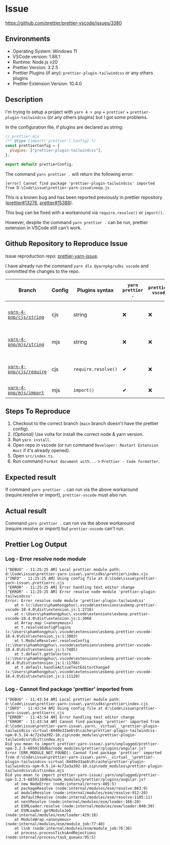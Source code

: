 # Issue

<https://github.com/prettier/prettier-vscode/issues/3380>

## Environments

- Operating System: Windows 11
- VSCode version: 1.88.1
- Runtime: Node.js v20
- Prettier Version: 3.2.5
- Prettier Plugins (if any): `prettier-plugin-tailwindcss` or any others plugins
- Prettier Extension Version: 10.4.0

## Description

I'm trying to setup a project with `yarn 4 + pnp` + `prettier` + `prettier-plugin-tailwindcss` (or any others plugins) but I got some problems.

In the configuration file, if plugins are declared as string:

```js
//.prettier.mjs
/** @type {import('prettier').Config} */
const prettierConfig = {
  plugins: ["prettier-plugin-tailwindcss"],
};

export default prettierConfig;
```

The command `yarn prettier .` will return the following error:

```log
[error] Cannot find package 'prettier-plugin-tailwindcss' imported from D:\Code\issue\prettier-yarn-issue\noop.js
```

This is a known bug and has been reported previously in prettier repository ([prettier#13276](https://github.com/prettier/prettier/issues/13276), [prettier#15388](https://github.com/prettier/prettier/issues/15388)).

This bug can be fixed with a workaround via `require.resolve()` or `import()`.

However, despite the command `yarn prettier .` can be run, prettier extension in VSCode still can't work.

## Github Repository to Reproduce Issue

Issue reproduction repo: [prettier-yarn-issue](https://github.com/issue-reproduction/prettier-yarn-issue).

I have already run the command `yarn dlx @yarnpkg/sdks vscode` and committed the changes to the repo.

| Branch                                                                                                            | Config | Plugins syntax      | `yarn prettier .` | `prettier-vscode` | VSCode output & behavior                                                       |
| ----------------------------------------------------------------------------------------------------------------- | ------ | ------------------- | ----------------- | ----------------- | ------------------------------------------------------------------------------ |
| [`yarn-4-pnp/cjs/string`](https://github.com/issue-reproduction/prettier-yarn-issue/tree/yarn-4-pnp/cjs/string)   | cjs    | string              | ❌                 | ❌                 | [Error resolve node module](#log---error-resolve-node-module)                  |
| [`yarn-4-pnp/mjs/string`](https://github.com/issue-reproduction/prettier-yarn-issue/tree/yarn-4-pnp/mjs/string)   | mjs    | string              | ❌                 | ❌                 | [Error resolve node module](#log---error-resolve-node-module)                  |
| [`yarn-4-pnp/cjs/require`](https://github.com/issue-reproduction/prettier-yarn-issue/tree/yarn-4-pnp/cjs/require) | cjs    | `require.resolve()` | ✔                 | ❌                 | [Error cannot find package](#log---cannot-find-package-prettier-imported-from) |
| [`yarn-4-pnp/mjs/import`](https://github.com/issue-reproduction/prettier-yarn-issue/tree/yarn-4-pnp/mjs/import)   | mjs    | `import()`          | ✔                 | ❌                 | Loading forever...                                                             |

## Steps To Reproduce

1. Checkout to the correct branch (`main` branch doesn't have the prettier config).
2. *(Optional)* Use volta for install the correct node & yarn version.
3. Run `yarn install`.
4. Open repo in vscode (or run command `Developer: Restart Extension Host` if it's already opened).
5. Open `src/index.ts`.
6. Run command `Format document with...` > `Prettier - Code formatter`.

## Expected result

If command `yarn prettier .` can run via the above workaround (require.resolve or import), `prettier-vscode` must also run.

## Actual result

Command `yarn prettier .` can run via the above workaround (require.resolve or import) but `prettier-vscode` can't run.

## Prettier Log Output

### Log - Error resolve node module

```log
["DEBUG" - 11:25:25 AM] Local prettier module path: d:\Code\issue\prettier-yarn-issue\.yarn\sdks\prettier\index.cjs
["INFO" - 11:25:25 AM] Using config file at d:\Code\issue\prettier-yarn-issue\.prettierrc.cjs
["ERROR" - 11:25:25 AM] Error handling text editor change
["ERROR" - 11:25:25 AM] Error resolve node module 'prettier-plugin-tailwindcss'
Error: Error resolve node module 'prettier-plugin-tailwindcss'
    at n (c:\Users\phamhongphuc\.vscode\extensions\esbenp.prettier-vscode-10.4.0\dist\extension.js:1:2718)
    at c:\Users\phamhongphuc\.vscode\extensions\esbenp.prettier-vscode-10.4.0\dist\extension.js:1:3068
    at Array.map (<anonymous>)
    at t.resolveConfigPlugins (c:\Users\phamhongphuc\.vscode\extensions\esbenp.prettier-vscode-10.4.0\dist\extension.js:1:3003)
    at t.ModuleResolver.resolveConfig (c:\Users\phamhongphuc\.vscode\extensions\esbenp.prettier-vscode-10.4.0\dist\extension.js:1:7485)
    at t.default.getSelectors (c:\Users\phamhongphuc\.vscode\extensions\esbenp.prettier-vscode-10.4.0\dist\extension.js:1:11766)
    at t.default.handleActiveTextEditorChanged (c:\Users\phamhongphuc\.vscode\extensions\esbenp.prettier-vscode-10.4.0\dist\extension.js:1:11120)
```

### Log - Cannot find package 'prettier' imported from

```log
["DEBUG" - 11:43:54 AM] Local prettier module path: d:\Code\issue\prettier-yarn-issue\.yarn\sdks\prettier\index.cjs
["INFO" - 11:43:54 AM] Using config file at d:\Code\issue\prettier-yarn-issue\.prettierrc.cjs
["ERROR" - 11:43:54 AM] Error handling text editor change
["ERROR" - 11:43:54 AM] Cannot find package 'prettier' imported from d:\Code\issue\prettier-yarn-issue\.yarn\__virtual__\prettier-plugin-tailwindcss-virtual-8449e33aeb\0\cache\prettier-plugin-tailwindcss-npm-0.5.14-4c72a3a392-10.zip\node_modules\prettier-plugin-tailwindcss\dist\index.mjs
Did you mean to import prettier-yarn-issue/.yarn/unplugged/prettier-npm-3.2.5-6859110d6a/node_modules/prettier/plugins/angular.js?
Error [ERR_MODULE_NOT_FOUND]: Cannot find package 'prettier' imported from d:\Code\issue\prettier-yarn-issue\.yarn\__virtual__\prettier-plugin-tailwindcss-virtual-8449e33aeb\0\cache\prettier-plugin-tailwindcss-npm-0.5.14-4c72a3a392-10.zip\node_modules\prettier-plugin-tailwindcss\dist\index.mjs
Did you mean to import prettier-yarn-issue/.yarn/unplugged/prettier-npm-3.2.5-6859110d6a/node_modules/prettier/plugins/angular.js?
    at new NodeError (node:internal/errors:405:5)
    at packageResolve (node:internal/modules/esm/resolve:863:9)
    at moduleResolve (node:internal/modules/esm/resolve:912:20)
    at defaultResolve (node:internal/modules/esm/resolve:1105:11)
    at nextResolve (node:internal/modules/esm/loader:166:28)
    at ESMLoader.resolve (node:internal/modules/esm/loader:840:30)
    at ESMLoader.getModuleJob (node:internal/modules/esm/loader:429:18)
    at ModuleWrap.<anonymous> (node:internal/modules/esm/module_job:77:40)
    at link (node:internal/modules/esm/module_job:76:36)
    at process.processTicksAndRejections (node:internal/process/task_queues:95:5)
```
